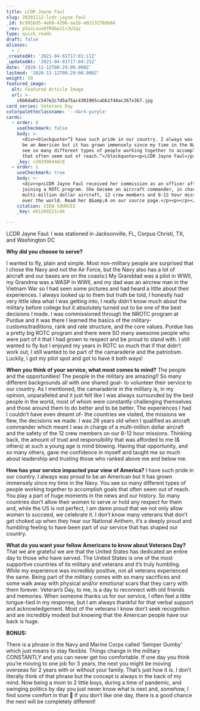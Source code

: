 ```yaml
---
title: LCDR Jayne Faul
slug: 20201112-lcdr-jayne-faul
_id: 8c9916d5-4e60-4296-aa1b-e0213278db84
_rev: p5oiLzuoOfR9bp21r2U1qz
type: quick_reads
draft: false
aliases:
  - /
_createdAt: '2021-04-01T17:01:11Z'
_updatedAt: '2021-04-01T17:04:25Z'
date: '2020-11-12T08:29:00.000Z'
lastmod: '2020-11-12T08:29:00.000Z'
weight: 50
featured_image:
  alt: Featured Article Image
  url: >-
    c6b6da01c547e2c7d5a75ac4301905cabb1f48ac367x367.jpg
card_series: Veterans Day
colorpaletteclassname: '--dark-purple'
cards:
  - order: 0
    useCheckmark: false
    body: >-
      <div><blockquote>“I have such pride in our country. I always was proud to
      be an American but it has grown immensely since my time in the Navy. You
      see so many different types of people working together to accomplish goals
      that often seem out of reach.”</blockquote><p>LCDR Jayne Faul</p></div>
    _key: cd9299644dc8
  - order: 1
    useCheckmark: true
    body: >-
      <div><p>LCDR Jayne Faul received her commission as an officer after
      joining a ROTC program. She became an aircraft commander, in charge of a
      multi-million dollar aircraft, 12 crew members and 8-12 hour missions all
      over the world. Read her Q&amp;A on our source page.</p><p></p></div>
    citation: VIEW SOURCES
    _key: eb1260221cd4

---
```

LCDR Jayne Faul: I was stationed in Jacksonville, FL, Corpus Christi, TX, and Washington DC

**Why did you choose to serve?**

I wanted to fly, plain and simple. Most non-military people are surprised that I chose the Navy and not the Air Force, but the Navy also has a lot of aircraft and our bases are on the coasts:) My Granddad was a pilot in WWII, my Grandma was a WASP in WWII, and my dad was an aircrew man in the Vietnam War so I had seen some pictures and had heard a little about their experiences. I always looked up to them but truth be told, I honestly had very little idea what I was getting into, I really didn’t know much about the military before college but it absolutely turned out to be one of the best decisions I made. I was commissioned through the NROTC program at Purdue and it was there I learned the basics of the military- customs/traditions, rank and rate structure, and the core values. Purdue has a pretty big ROTC program and there were SO many awesome people who were part of it that I had grown to respect and be proud to stand with. I still wanted to fly but I enjoyed my years in ROTC so much that if that didn’t work out, I still wanted to be part of the camaraderie and the patriotism. Luckily, I got my pilot spot and got to have it both ways!

**When you think of your service, what most comes to mind?** The people and the opportunities! The people in the military are amazing!! So many different backgrounds all with one shared goal- to volunteer their service to our country. As I mentioned, the camaraderie in the military is, in my opinion, unparalleled and it just felt like I was always surrounded by the best people in the world, most of whom were constantly challenging themselves and those around them to do better and to be better. The experiences I had I couldn’t have even dreamt of- the countries we visited, the missions we flew, the decisions we made. I was 26 years old when I qualified as aircraft commander which meant I was in charge of a multi-million dollar aircraft and the safety of the 12 crew members on our 8-12 hour missions. Thinking back, the amount of trust and responsibility that was afforded to me (& others) at such a young age is mind blowing. Having that opportunity, and so many others, gave me confidence in myself and taught me so much about leadership and trusting those who ranked above me and below me.

**How has your service impacted your view of America?** I have such pride in our country. I always was proud to be an American but it has grown immensely since my time in the Navy. You see so many different types of people working together to accomplish goals that often seem out of reach. You play a part of huge moments in the news and our history. So many countries don’t allow their women to serve or hold any respect for them and, while the US is not perfect, I am damn proud that we not only allow women to succeed, we celebrate it. I don’t know many veterans that don’t get choked up when they hear our National Anthem, it’s a deeply proud and humbling feeling to have been part of our service that has shaped our country.

**What do you want your fellow Americans to know about Veterans Day?** That we are grateful we are that the United States has dedicated an entire day to those who have served. The United States is one of the most supportive countries of its military and veterans and it’s truly humbling. While my experience was incredibly positive, not all veterans experienced the same. Being part of the military comes with so many sacrifices and some walk away with physical and/or emotional scars that they carry with them forever. Veteran’s Day, to me, is a day to reconnect with old friends and memories. When someone thanks us for our service, I often feel a little tongue-tied in my response, but I am always thankful for that verbal support and acknowledgement. Most of the veterans I know don’t seek recognition and are incredibly modest but knowing that the American people have our back is huge.

**BONUS:**

There is a phrase in the Navy and Marine Corps called ‘Semper Gumby’ which just means to stay flexible. Things change in the military CONSTANTLY and you can never get too comfortable. If one day you think you’re moving to one job for 3 years, the next you might be moving overseas for 2 years with or without your family. That’s just how it is. I don’t literally think of that phrase but the concept is always in the back of my mind. Now being a mom to 2 little boys, during a time of pandemic, and swinging politics by day you just never know what is next and, somehow, I find some comfort in that 🙂 If you don’t like one day, there is a good chance the next will be completely different!